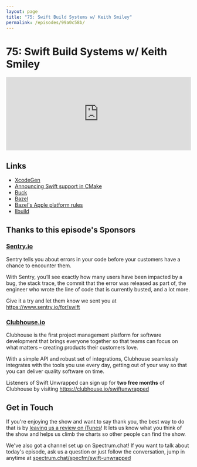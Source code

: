 ```yaml
---
layout: page
title: "75: Swift Build Systems w/ Keith Smiley"
permalink: /episodes/99a0c58b/
---
```


# 75: Swift Build Systems w/ Keith Smiley

<iframe frameBorder="0" height="200px" scrolling="no" seamless src="https://player.simplecast.com/bad49a09-7e7d-442f-984f-3234da02fa5a" width="100%"></iframe>

## Links

* [XcodeGen](https://github.com/yonaskolb/XcodeGen)
* [Announcing Swift support in CMake](https://forums.swift.org/t/announcing-swift-support-in-cmake/24792)
* [Buck](https://buck.build/)
* [Bazel](https://bazel.build/)
* [Bazel's Apple platform rules](https://github.com/bazelbuild/rules_apple)
* [llbuild](https://github.com/apple/swift-llbuild)

## Thanks to this episode's Sponsors

### [Sentry.io](https://www.sentry.io/for/swift)

Sentry tells you about errors in your code before your customers have a chance to encounter them. 

With Sentry, you’ll see exactly how many users have been impacted by a bug, the stack trace, the commit that the error was released as part of, the engineer who wrote the line of code that is currently busted, and a lot more. 

Give it a try and let them know we sent you at https://www.sentry.io/for/swift

### [Clubhouse.io](https://clubhouse.io/swiftunwrapped)

Clubhouse is the first project management platform for software development that brings everyone together so that teams can focus on what matters – creating products their customers love. 

With a simple API and robust set of integrations, Clubhouse seamlessly integrates with the tools you use every day, getting out of your way so that you can deliver quality software on time. 

Listeners of Swift Unwrapped can sign up for **two free months** of Clubhouse by visiting https://clubhouse.io/swiftunwrapped 

## Get in Touch

If you're enjoying the show and want to say thank you, the best way to do that is by [leaving us a review on iTunes](https://itunes.apple.com/us/podcast/swift-unwrapped/id1209817203?mt=2)! It lets us know what you think of the show and helps us climb the charts so other people can find the show.

We've also got a channel set up on Spectrum.chat! If you want to talk about today's episode, ask us a question or just follow the conversation, jump in anytime at [spectrum.chat/specfm/swift-unwrapped](https://spectrum.chat/specfm/swift-unwrapped)
